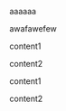<!-- @collapse-start this `is` **title1** -->

aaaaaa

<!-- @collapse--- title2 -->

awafawefew

<!-- @collapse--- collapse3 -->

<!-- @tabs-start this is a `tabs` demo -->

content1

<!-- @tabs--- 标签2 -->

content2

<!-- @tabs-end -->

<!-- @collapse-end -->

<!-- @tabs-start this is a `tabs` demo -->

content1

<!-- @tabs--- 标签2 -->

content2

<!-- @tabs-end -->
